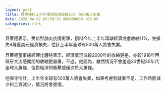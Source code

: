 ```yaml
---
layout: post
title: 貝萊德料上半年環球經濟收縮11%　500萬人失業
date: 2020-04-02 09:58:19.000000000 +08:00
categories: rthk
---
```


貝萊德表示，受新型肺炎疫情衝擊，預料今年上半年環球經濟或會收縮11%，並損失6萬億美元經濟損失，估計上半年全球有500萬人將會失業。

貝萊德董事總經理比薩特表示，經濟情況或較2008年的收縮更差，亦較1918年西班牙大流感期間的收縮更嚴重。不過，他認為，雖然情況不會差過20世紀30年代全球大蕭條，但對經濟的衝擊或僅次於大蕭條。

他保守估計，上半年全球有500萬人將會失業，如果考慮到就業不足、工作時間減少和工資減少，情況將會更壞。

